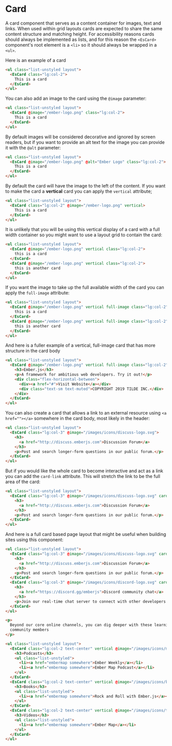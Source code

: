 # Card

A card component that serves as a content container for images, text and links. When used within grid layouts cards are expected to share the same content structure and matching height. For accessibility reasons cards should always be implemented as lists, and for this reason the `<EsCard>` component's root element is a `<li>` so it should always be wrapped in a `<ul>`.

Here is an example of a card

```html
<ul class="list-unstyled layout">
  <EsCard class="lg:col-2">
    This is a card
  </EsCard>
</ul>
```

You can also add an image to the card using the `@image` parameter:

```html
<ul class="list-unstyled layout">
  <EsCard @image="/ember-logo.png" class="lg:col-2">
    This is a card
  </EsCard>
</ul>
```

By default images will be considered decorative and ignored by screen readers, but if you want to provide an alt text for the image you can provide it with the `@alt` parameter:

```html
<ul class="list-unstyled layout">
  <EsCard @image="/ember-logo.png" @alt="Ember Logo" class="lg:col-2">
    This is a card
  </EsCard>
</ul>
```

By default the card will have the image to the left of the content. If you want to make the card a **vertical** card you can apply the `vertical` attribute;

```html
<ul class="list-unstyled layout">
  <EsCard class="lg:col-2" @image="/ember-logo.png" vertical>
    This is a card
  </EsCard>
</ul>
```

It is unlikely that you will be using this vertical display of a card with a full width container so you might want to use a layout grid to contain the card:

```html
<ul class="list-unstyled layout">
  <EsCard @image="/ember-logo.png" vertical class="lg:col-2">
    this is a card
  </EsCard>
  <EsCard @image="/ember-logo.png" vertical class="lg:col-2">
    this is another card
  </EsCard>
</ul>
```

If you want the image to take up the full available width of the card you can apply the `full-image` attribute:

```html
<ul class="list-unstyled layout">
  <EsCard @image="/ember-logo.png" vertical full-image class="lg:col-2">
    this is a card
  </EsCard>
  <EsCard @image="/ember-logo.png" vertical full-image class="lg:col-2">
    this is another card
  </EsCard>
</ul>
```

And here is a fuller example of a vertical, full-image card that has more structure in the card body

```html
<ul class="list-unstyled layout">
  <EsCard @image="/ember-logo.png" vertical full-image class="lg:col-2">
    <h3>Ember.js</h3>
    <p>A framework for ambitious web developers. Try it out!</p>
    <div class="flex-horizontal-between">
      <div><a href="#">Visit Website</a></div>
      <div class="text-sm text-muted">COPYRIGHT 2019 TILDE INC.</div>
    </div>
  </EsCard>
</ul>
```

You can also create a card that allows a link to an external resource using `<a href=""></a>` somewhere in the card body, most likely in the header:

```html
<ul class="list-unstyled layout">
  <EsCard class="lg:col-3" @image="/images/icons/discuss-logo.svg">
    <h3>
      <a href="http://discuss.emberjs.com">Discussion Forum</a>
    </h3>
    <p>Post and search longer-form questions in our public forum.</p>
  </EsCard>
</ul>
```

But if you would like the whole card to become interactive and act as a link you can add the `card-link` attribute. This will stretch the link to be the full area of the card:

```html
<ul class="list-unstyled layout">
  <EsCard class="lg:col-3" @image="/images/icons/discuss-logo.svg" card-link>
    <h3>
      <a href="http://discuss.emberjs.com">Discussion Forum</a>
    </h3>
    <p>Post and search longer-form questions in our public forum.</p>
  </EsCard>
</ul>
```

And here is a full card based page layout that might be useful when building sites using this component:

```html
<ul class="list-unstyled layout">
  <EsCard class="lg:col-3" @image="/images/icons/discuss-logo.svg" card-link>
    <h3>
      <a href="http://discuss.emberjs.com">Discussion Forum</a>
    </h3>
    <p>Post and search longer-form questions in our public forum.</p>
  </EsCard>
  <EsCard class="lg:col-3" @image="/images/icons/discord-logo.svg" card-link>
    <h3>
      <a href="https://discord.gg/emberjs">Discord community chat</a>
    </h3>
    <p>Join our real-time chat server to connect with other developers and get answers.</p>
  </EsCard>
</ul>

<p>
  Beyond our core online channels, you can dig deeper with these learning resources from the
  community members
</p>

<ul class="list-unstyled layout">
  <EsCard class="lg:col-2 text-center" vertical @image="/images/icons/mic-icon.svg">
    <h3>Podcasts</h3>
    <ul class="list-unstyled">
      <li><a href="embermap somewhere">Ember Weekly</a></li>
      <li><a href="embermap somewhere">Ember Map Podcast</a></li>
    </ul>
  </EsCard>
  <EsCard class="lg:col-2 text-center" vertical @image="/images/icons/book-icon.svg">
    <h3>Books</h3>
    <ul class="list-unstyled">
      <li><a href="embermap somewhere">Rock and Roll with Ember.js</a></li>
    </ul>
  </EsCard>
  <EsCard class="lg:col-2 text-center" vertical @image="/images/icons/tv-icon.svg">
    <h3>Videos</h3>
    <ul class="list-unstyled">
      <li><a href="embermap somewhere">Ember Map</a></li>
    </ul>
  </EsCard>
</ul>
```
